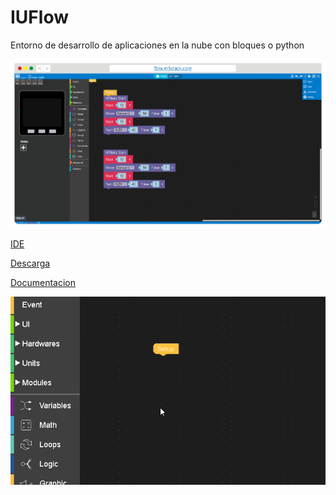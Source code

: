 # IUFlow

Entorno de desarrollo de aplicaciones en la nube con bloques o python

![](./images/UIFlow_web.png)

[IDE](https://flow.m5stack.com/)

[Descarga](https://docs.m5stack.com/#/en/quick_start/m5stickc/m5stickc_quick_start_with_uiflow)

[Documentacion](https://m5stack.github.io/UIFlow_doc/en/)

![](./images/RGB_user.gif)